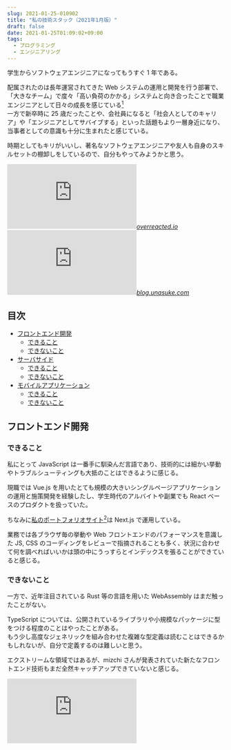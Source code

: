 ```yaml
---
slug: 2021-01-25-010902
title: "私の技術スタック（2021年1月版）"
draft: false
date: 2021-01-25T01:09:02+09:00
tags:
  - プログラミング
  - エンジニアリング
---
```


学生からソフトウェアエンジニアになってもうすぐ 1 年である。

配属されたのは長年運営されてきた Web システムの運用と開発を行う部署で、「大きなチーム」で度々「高い負荷のかかる」システムと向き合ったことで職業エンジニアとして日々の成長を感じている[^1]  
一方で新卒時に 25 歳だったことや、会社員になると「社会人としてのキャリア」や「エンジニアとしてサバイブする」といった話題もより一層身近になり、当事者としての意識も十分に生まれたと感じている。

時期としてもキリがいいし、著名なソフトウェアエンジニアや友人も自身のスキルセットの棚卸しをしているので、自分もやってみようかと思う。

<iframe src="https://hatenablog-parts.com/embed?url=https%3A%2F%2Foverreacted.io%2Fja%2Fthings-i-dont-know-as-of-2018%2F" title="2018年の段階で私が知らないこと" class="embed-card embed-webcard" scrolling="no" frameborder="0" ></iframe><cite class="hatena-citation"><a href="https://overreacted.io/ja/things-i-dont-know-as-of-2018/">overreacted.io</a></cite>

<iframe src="https://hatenablog-parts.com/embed?url=https%3A%2F%2Fblog.unasuke.com%2F2020%2Fi-have-to-learn-those-things-in-the-future%2F" title="Railsを主戦場としている自分が今後学ぶべき技術について(随筆) | うなすけとあれこれ" class="embed-card embed-webcard" scrolling="no" frameborder="0" ></iframe><cite class="hatena-citation"><a href="https://blog.unasuke.com/2020/i-have-to-learn-those-things-in-the-future/">blog.unasuke.com</a></cite>

## 目次

- <a href="#フロントエンド開発">フロントエンド開発</a>
  - <a href="#できること">できること</a>
  - <a href="#できないこと">できないこと</a>
- <a href="#サーバサイド">サーバサイド</a>
  - <a href="#できること-1">できること</a>
  - <a href="#できないこと-1">できないこと</a>
- <a href="#モバイルアプリケーション">モバイルアプリケーション</a>
  - <a href="#できること-2">できること</a>
  - <a href="#できないこと-2">できないこと</a>

<h2 id="フロントエンド開発">フロントエンド開発</h2>

<h3 id="できること">できること</h3>

私にとって JavaScript は一番手に馴染んだ言語であり、技術的には細かい挙動やトラブルシューティングも大抵のことはできるように感じる。

現職では Vue.js を用いたとても規模の大きいシングルページアプリケーションの運用と施策開発を経験したし、学生時代のアルバイトや副業でも React ベースのプロダクトを扱っていた。

ちなみに<a href="https://nasustim.com/">私のポートフォリオサイト[^2]は Next.js で運用している。

業務では各ブラウザ毎の挙動や Web フロントエンドのパフォーマンスを意識した JS, CSS のコーディングをレビューで指摘されることも多く、状況に合わせて何を調べればいいかは頭の中にうっすらとインデックスを張ることができていると感じる。

<h3 id="できないこと">できないこと</h3>

一方で、近年注目されている Rust 等の言語を用いた WebAssembly はまだ触ったことがない。

TypeScript については、公開されているライブラリや小規模なパッケージに型をつける程度のことはやったことがある。  
もう少し高度なジェネリックを組み合わせた複雑な型定義は読むことはできるかもしれないが、自分で定義するのは難しいと思う。

エクストリームな領域ではあるが、mizchi さんが発表されていた新たなフロントエンド技術もまだ全然キャッチアップできていないと感じる。

<iframe src="https://hatenablog-parts.com/embed?url=https%3A%2F%2Fzenn.dev%2Fmizchi%2Farticles%2Fc638f1b3b0cd239d3eea" title="Frontend Study #1: 基調講演 -  Frontend 領域を再定義する" class="embed-card embed-webcard" scrolling="no" frameborder="0" ><a href="https://zenn.dev/mizchi/articles/c638f1b3b0cd239d3eea">zenn.dev</a></cite>

<h2 id="サーバサイド">サーバサイド</h2>

<h3 id="できること-1">できること</h3>

現職では AWS 上で Perl と MySQL をベースにしたシステムの運用に携わっている。  
趣味レベルでは Express.js や Flask を用いた簡易的なサーバサイドを開発したことがある。

特に現職では、サービス開発に必要なサーバ側の各技術をさわり程度には経験できたかなと思っている。  
そして何よりも、プロダクトの採用するアーキテクチャに沿って各階層の責務を分けることや、パフォーマンスが悪くならないかを意識してコードを書くなど、開発者としてのマインドはサーバサイドに触れたことで大きく成長できたと感じている。

<h3 id="できないこと-1">できないこと</h3>

もちろんサーバサイドで採用されるプログラミング言語やフレームワーク, ミドルウェアなどは無数にあり、普段触るものについても運用と拡張をできる程度の経験しかないと感じている。

年末年始に副業で簡易的な API サーバを作成した際に感じたことだが、システムの要件に沿ってミドルウェアの構成や RDB のテーブル構成、コードの階層分けを考えるといったようなアーキテクトととしての能力はまだまだ足りない。  
小さなシステムだったのでスクラップアンドビルドを繰り返して拡張や保守をしやすい形に仕上げることができたが、今年はもっと設計技法に関する本を読んだり、普段触るものとは別のシステムのコードを読んだり触ったりして知識や経験を積みたいと考えている。

昨日白山さんが設計について以下のようなツイートをされていた。名前のついたアーキテクチャに依らずとも、厚すぎず薄すぎずで保守, 拡張しやすい設計を模索できるようになりたい。

<blockquote data-conversation="none" class="twitter-tweet" data-lang="ja"><p lang="ja" dir="ltr">まったく同感ですが2点ありまして<br>・DB（データソース）もインタフェース切っておくとこれを使うコンポーネントでテストが書きやすい<br>・実際に20プロジェクトに1回ぐらい助かる<br>ので、僕は特に静的型付け言語を選べる際にはここを1層切ります☺️</p>&mdash; しろやま (@fushiroyama) <a href="https://twitter.com/fushiroyama/status/1353233532714328064?ref_src=twsrc%5Etfw">2021年1月24日</a></blockquote><script async src="https://platform.twitter.com/widgets.js" charset="utf-8"></script>

<h2 id="モバイルアプリケーション">モバイルアプリケーション</h2>

<h3 id="できること-2">できること</h3>

2015 年に大学時代の友人と Java + ADT を用いて Android アプリ[^3]を作成したことがある。このときに Activity のライフサイクルをふわっと理解したことで React コンポーネントのライフサイクルの考え方が馴染みやすかったように感じる。

また、IAMAS での修了作品[^4]の一部である動画再生アプリを React Native で作成した。

<h3 id="できないこと-2">できないこと</h3>

2016 年以降に<a class="keyword" href="http://d.hatena.ne.jp/keyword/Android%20Studio">Android Studio</a>を開いていない。Swift と Kotlin は書いたことがない。  
数日再勉強した程度ではまともなモバイルアプリケーションを作れるようにはならないと思うし、もしかしたら Java でアプリを作った知識がほとんど役にたたないほどのパラダイム・シフトが起こっているかもしれない。

[^1]: 逆説的に今まで未熟だったということも事実
[^2]: もしもこの URL 先が Next.js じゃなくなっていたら、こちらが記事作成時点でのコードです https://github.com/nasustim/nasustim.com/tree/f33b2d8f53d20f7122d56d432b7b934146c2d22d
[^3]: NTT docomo 東海のコンクールで入賞したけど、ノミネート記事しか残ってなかった https://www.nttdocomo.co.jp/info/notice/tokai/page/151224_00.html
[^4]: https://nasustim.com/works/slash-module-slash-whom
